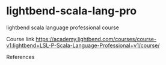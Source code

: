 # lightbend-scala-lang-pro
lightbend scala language professional course

Course link
https://academy.lightbend.com/courses/course-v1:lightbend+LSL-P-Scala-Language-Professional+v1/course/


References
